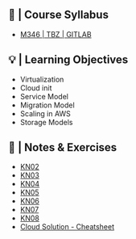 
## 🚩 |  Course Syllabus
- [M346 | TBZ | GITLAB](https://gitlab.com/ch-tbz-it/Stud/m346/m346)

## 💡 |  Learning Objectives
- Virtualization
- Cloud init
- Service Model
- Migration Model
- Scaling in AWS
- Storage Models

## 📓 | Notes & Exercises
- [KN02](KN02/KN02.md)
- [KN03](KN03/KN03.md)
- [KN04](KN04/KN04.md)
- [KN05](KN05/KN05.md)
- [KN06](KN06/KN06.md)
- [KN07](KN07/KN07.md)
- [KN08](KN08/KN08.md)
- [Cloud Solution - Cheatsheet](Cloud%20Solution%20-%20Cheatsheet.md)



